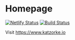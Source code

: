 # Homepage

[![Netlify Status](https://api.netlify.com/api/v1/badges/f104aeb7-425b-41ab-a7e4-4f8694d45da5/deploy-status)](https://app.netlify.com/sites/sharp-kilby-9da290/deploys) [![Build Status](https://travis-ci.org/ckatzorke/homepage.svg?branch=master)](https://travis-ci.org/ckatzorke/homepage)

Visit https://www.katzorke.io
